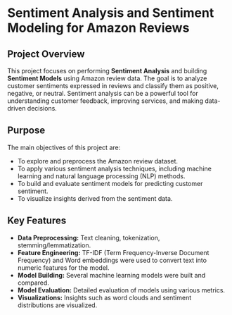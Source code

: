 # Sentiment Analysis and Sentiment Modeling for Amazon Reviews

## Project Overview
This project focuses on performing **Sentiment Analysis** and building **Sentiment Models** using Amazon review data. The goal is to analyze customer sentiments expressed in reviews and classify them as positive, negative, or neutral. Sentiment analysis can be a powerful tool for understanding customer feedback, improving services, and making data-driven decisions.

## Purpose
The main objectives of this project are:
- To explore and preprocess the Amazon review dataset.
- To apply various sentiment analysis techniques, including machine learning and natural language processing (NLP) methods.
- To build and evaluate sentiment models for predicting customer sentiment.
- To visualize insights derived from the sentiment data.

## Key Features
- **Data Preprocessing:** Text cleaning, tokenization, stemming/lemmatization.
- **Feature Engineering:** TF-IDF (Term Frequency-Inverse Document Frequency) and Word embeddings were used to convert text into numeric features for the model.
- **Model Building:** Several machine learning models were built and compared.
- **Model Evaluation:** Detailed evaluation of models using various metrics.
- **Visualizations:** Insights such as word clouds and sentiment distributions are visualized.
